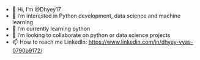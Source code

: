 - 👋 Hi, I’m @Dhyey17
- 👀 I’m interested in Python development, data science and machine learning
- 🌱 I’m currently learning python
- 💞️ I’m looking to collaborate on python or data science projects 
- 📫 How to reach me LinkedIn: https://www.linkedin.com/in/dhyey-vyas-0790b9172/

<!---
Dhyey17/Dhyey17 is a ✨ special ✨ repository because its `README.md` (this file) appears on your GitHub profile.
You can click the Preview link to take a look at your changes.
--->
